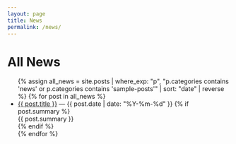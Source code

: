 ```yaml
---
layout: page
title: News
permalink: /news/
---
```


<h1>All News</h1>
<ul class="news-archive">
{% assign all_news = site.posts | where_exp: "p", "p.categories contains 'news' or p.categories contains 'sample-posts'" | sort: "date" | reverse %}
  {% for post in all_news %}
    <li>
      <a href="{{ post.url | relative_url }}">{{ post.title }}</a>
      <span class="date"> — {{ post.date | date: "%Y-%m-%d" }}</span>
      {% if post.summary %}
        <div class="summary">{{ post.summary }}</div>
      {% endif %}
    </li>
  {% endfor %}
</ul>
